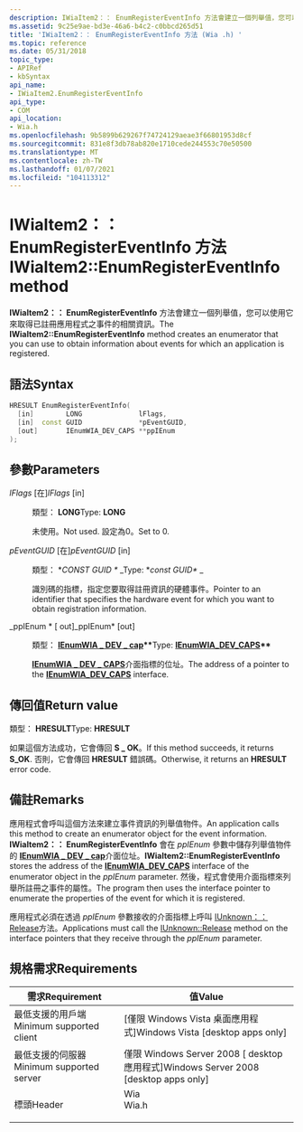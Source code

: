 ```yaml
---
description: IWiaItem2：： EnumRegisterEventInfo 方法會建立一個列舉值，您可以使用它來取得已註冊應用程式之事件的相關資訊。
ms.assetid: 9c25e9ae-bd3e-46a6-b4c2-c0bbcd265d51
title: 'IWiaItem2：： EnumRegisterEventInfo 方法 (Wia .h) '
ms.topic: reference
ms.date: 05/31/2018
topic_type:
- APIRef
- kbSyntax
api_name:
- IWiaItem2.EnumRegisterEventInfo
api_type:
- COM
api_location:
- Wia.h
ms.openlocfilehash: 9b5899b629267f74724129aeae3f66801953d8cf
ms.sourcegitcommit: 831e8f3db78ab820e1710cede244553c70e50500
ms.translationtype: MT
ms.contentlocale: zh-TW
ms.lasthandoff: 01/07/2021
ms.locfileid: "104113312"
---
```

# <a name="iwiaitem2enumregistereventinfo-method"></a><span data-ttu-id="2f803-103">IWiaItem2：： EnumRegisterEventInfo 方法</span><span class="sxs-lookup"><span data-stu-id="2f803-103">IWiaItem2::EnumRegisterEventInfo method</span></span>

<span data-ttu-id="2f803-104">**IWiaItem2：： EnumRegisterEventInfo** 方法會建立一個列舉值，您可以使用它來取得已註冊應用程式之事件的相關資訊。</span><span class="sxs-lookup"><span data-stu-id="2f803-104">The **IWiaItem2::EnumRegisterEventInfo** method creates an enumerator that you can use to obtain information about events for which an application is registered.</span></span>

## <a name="syntax"></a><span data-ttu-id="2f803-105">語法</span><span class="sxs-lookup"><span data-stu-id="2f803-105">Syntax</span></span>


```C++
HRESULT EnumRegisterEventInfo(
  [in]        LONG              lFlags,
  [in]  const GUID              *pEventGUID,
  [out]       IEnumWIA_DEV_CAPS **ppIEnum
);
```



## <a name="parameters"></a><span data-ttu-id="2f803-106">參數</span><span class="sxs-lookup"><span data-stu-id="2f803-106">Parameters</span></span>

<dl> <dt>

<span data-ttu-id="2f803-107">*lFlags* \[在\]</span><span class="sxs-lookup"><span data-stu-id="2f803-107">*lFlags* \[in\]</span></span>
</dt> <dd>

<span data-ttu-id="2f803-108">類型： **LONG**</span><span class="sxs-lookup"><span data-stu-id="2f803-108">Type: **LONG**</span></span>

<span data-ttu-id="2f803-109">未使用。</span><span class="sxs-lookup"><span data-stu-id="2f803-109">Not used.</span></span> <span data-ttu-id="2f803-110">設定為0。</span><span class="sxs-lookup"><span data-stu-id="2f803-110">Set to 0.</span></span>

</dd> <dt>

<span data-ttu-id="2f803-111">*pEventGUID* \[在\]</span><span class="sxs-lookup"><span data-stu-id="2f803-111">*pEventGUID* \[in\]</span></span>
</dt> <dd>

<span data-ttu-id="2f803-112">類型： \**CONST GUID \** _</span><span class="sxs-lookup"><span data-stu-id="2f803-112">Type: \**const GUID\** _</span></span>

<span data-ttu-id="2f803-113">識別碼的指標，指定您要取得註冊資訊的硬體事件。</span><span class="sxs-lookup"><span data-stu-id="2f803-113">Pointer to an identifier that specifies the hardware event for which you want to obtain registration information.</span></span>

</dd> <dt>

<span data-ttu-id="2f803-114">_ppIEnum \* \[ out\]</span><span class="sxs-lookup"><span data-stu-id="2f803-114">_ppIEnum\* \[out\]</span></span>
</dt> <dd>

<span data-ttu-id="2f803-115">類型： **[ **IEnumWIA \_ DEV \_ cap**](/windows/desktop/api/wia_xp/nn-wia_xp-ienumwia_dev_caps)\*\***</span><span class="sxs-lookup"><span data-stu-id="2f803-115">Type: **[**IEnumWIA\_DEV\_CAPS**](/windows/desktop/api/wia_xp/nn-wia_xp-ienumwia_dev_caps)\*\***</span></span>

<span data-ttu-id="2f803-116">[**IEnumWIA \_ DEV \_ CAPS**](/windows/desktop/api/wia_xp/nn-wia_xp-ienumwia_dev_caps)介面指標的位址。</span><span class="sxs-lookup"><span data-stu-id="2f803-116">The address of a pointer to the [**IEnumWIA\_DEV\_CAPS**](/windows/desktop/api/wia_xp/nn-wia_xp-ienumwia_dev_caps) interface.</span></span>

</dd> </dl>

## <a name="return-value"></a><span data-ttu-id="2f803-117">傳回值</span><span class="sxs-lookup"><span data-stu-id="2f803-117">Return value</span></span>

<span data-ttu-id="2f803-118">類型： **HRESULT**</span><span class="sxs-lookup"><span data-stu-id="2f803-118">Type: **HRESULT**</span></span>

<span data-ttu-id="2f803-119">如果這個方法成功，它會傳回 **S \_ OK**。</span><span class="sxs-lookup"><span data-stu-id="2f803-119">If this method succeeds, it returns **S\_OK**.</span></span> <span data-ttu-id="2f803-120">否則，它會傳回 **HRESULT** 錯誤碼。</span><span class="sxs-lookup"><span data-stu-id="2f803-120">Otherwise, it returns an **HRESULT** error code.</span></span>

## <a name="remarks"></a><span data-ttu-id="2f803-121">備註</span><span class="sxs-lookup"><span data-stu-id="2f803-121">Remarks</span></span>

<span data-ttu-id="2f803-122">應用程式會呼叫這個方法來建立事件資訊的列舉值物件。</span><span class="sxs-lookup"><span data-stu-id="2f803-122">An application calls this method to create an enumerator object for the event information.</span></span> <span data-ttu-id="2f803-123">**IWiaItem2：： EnumRegisterEventInfo** 會在 *ppIEnum* 參數中儲存列舉值物件的 [**IEnumWIA \_ DEV \_ cap**](/windows/desktop/api/wia_xp/nn-wia_xp-ienumwia_dev_caps)介面位址。</span><span class="sxs-lookup"><span data-stu-id="2f803-123">**IWiaItem2::EnumRegisterEventInfo** stores the address of the [**IEnumWIA\_DEV\_CAPS**](/windows/desktop/api/wia_xp/nn-wia_xp-ienumwia_dev_caps) interface of the enumerator object in the *ppIEnum* parameter.</span></span> <span data-ttu-id="2f803-124">然後，程式會使用介面指標來列舉所註冊之事件的屬性。</span><span class="sxs-lookup"><span data-stu-id="2f803-124">The program then uses the interface pointer to enumerate the properties of the event for which it is registered.</span></span>

<span data-ttu-id="2f803-125">應用程式必須在透過 *ppIEnum* 參數接收的介面指標上呼叫 [IUnknown：： Release](/windows/win32/api/unknwn/nf-unknwn-iunknown-release)方法。</span><span class="sxs-lookup"><span data-stu-id="2f803-125">Applications must call the [IUnknown::Release](/windows/win32/api/unknwn/nf-unknwn-iunknown-release) method on the interface pointers that they receive through the *ppIEnum* parameter.</span></span>

## <a name="requirements"></a><span data-ttu-id="2f803-126">規格需求</span><span class="sxs-lookup"><span data-stu-id="2f803-126">Requirements</span></span>



| <span data-ttu-id="2f803-127">需求</span><span class="sxs-lookup"><span data-stu-id="2f803-127">Requirement</span></span> | <span data-ttu-id="2f803-128">值</span><span class="sxs-lookup"><span data-stu-id="2f803-128">Value</span></span> |
|-------------------------------------|----------------------------------------------------------------------------------|
| <span data-ttu-id="2f803-129">最低支援的用戶端</span><span class="sxs-lookup"><span data-stu-id="2f803-129">Minimum supported client</span></span><br/> | <span data-ttu-id="2f803-130">\[僅限 Windows Vista 桌面應用程式\]</span><span class="sxs-lookup"><span data-stu-id="2f803-130">Windows Vista \[desktop apps only\]</span></span><br/>                                   |
| <span data-ttu-id="2f803-131">最低支援的伺服器</span><span class="sxs-lookup"><span data-stu-id="2f803-131">Minimum supported server</span></span><br/> | <span data-ttu-id="2f803-132">僅限 Windows Server 2008 \[ desktop 應用程式\]</span><span class="sxs-lookup"><span data-stu-id="2f803-132">Windows Server 2008 \[desktop apps only\]</span></span><br/>                             |
| <span data-ttu-id="2f803-133">標頭</span><span class="sxs-lookup"><span data-stu-id="2f803-133">Header</span></span><br/>                   | <dl> <span data-ttu-id="2f803-134"><dt>Wia</dt></span><span class="sxs-lookup"><span data-stu-id="2f803-134"><dt>Wia.h</dt></span></span> </dl> |



 

 
